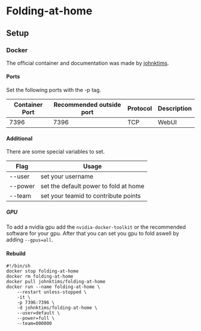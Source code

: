 # Folding-at-home

## Setup

### Docker

The official container and documentation was made by [johnktims](https://hub.docker.com/r/johnktims/folding-at-home).

#### Ports
Set the following ports with the -p tag.

| Container Port | Recommended outside port | Protocol | Description |
| -------------- | ------------------------ | -------- | ----------- |
| 7396           | 7396                     | TCP      | WebUI       |

#### Additional
There are some special variables to set.

| Flag    | Usage                                  |
| ------- | -------------------------------------- |
| --user  | set your username                      |
| --power | set the default power to fold at home  |
| --team  | set your teamid to contribute points   |

##### GPU
To add a nvidia gpu add the `nvidia-docker-toolkit` or the recommended software for your gpu.
After that you can set you gpu to fold aswell by adding `--gpus=all`.

#### Rebuild

```
#!/bin/sh
docker stop folding-at-home
docker rm folding-at-home
docker pull johnktims/folding-at-home
docker run --name folding-at-home \
	--restart unless-stopped \
	-it \
	-p 7396:7396 \
	-d johnktims/folding-at-home \
	--user=default \
	--power=full \
	--team=000000
```
